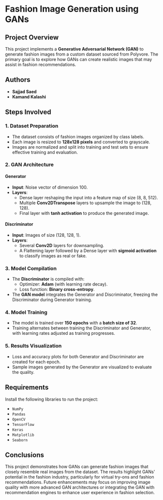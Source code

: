 # Fashion Image Generation using GANs

## Project Overview

This project implements a **Generative Adversarial Network (GAN)** to generate fashion images from a custom dataset sourced from Polyvore. The primary goal is to explore how GANs can create realistic images that may assist in fashion recommendations.

## Authors
- **Sajjad Saed**
- **Kamand Kalashi**

## Steps Involved

### 1. Dataset Preparation
- The dataset consists of fashion images organized by class labels.
- Each image is resized to **128x128 pixels** and converted to grayscale.
- Images are normalized and split into training and test sets to ensure effective training and evaluation.

### 2. GAN Architecture

#### Generator
- **Input**: Noise vector of dimension 100.
- **Layers**:
  - Dense layer reshaping the input into a feature map of size (8, 8, 512).
  - Multiple **Conv2DTranspose** layers to upsample the image to (128, 128).
  - Final layer with **tanh activation** to produce the generated image.

#### Discriminator
- **Input**: Images of size (128, 128, 1).
- **Layers**:
  - Several **Conv2D** layers for downsampling.
  - A Flattening layer followed by a Dense layer with **sigmoid activation** to classify images as real or fake.

### 3. Model Compilation
- The **Discriminator** is compiled with:
  - Optimizer: **Adam** (with learning rate decay).
  - Loss function: **Binary cross-entropy**.
- The **GAN model** integrates the Generator and Discriminator, freezing the Discriminator during Generator training.

### 4. Model Training
- The model is trained over **150 epochs** with a **batch size of 32**.
- Training alternates between training the Discriminator and Generator, with learning rates adjusted as training progresses.

### 5. Results Visualization
- Loss and accuracy plots for both Generator and Discriminator are created for each epoch.
- Sample images generated by the Generator are visualized to evaluate the quality.

## Requirements
Install the following libraries to run the project:

- `NumPy`
- `Pandas`
- `OpenCV`
- `TensorFlow`
- `Keras`
- `Matplotlib`
- `Seaborn`

## Conclusions
This project demonstrates how GANs can generate fashion images that closely resemble real images from the dataset. The results highlight GANs' potential in the fashion industry, particularly for virtual try-ons and fashion recommendations. Future enhancements may focus on improving image quality with more advanced GAN architectures or integrating the GAN with recommendation engines to enhance user experience in fashion selection.
